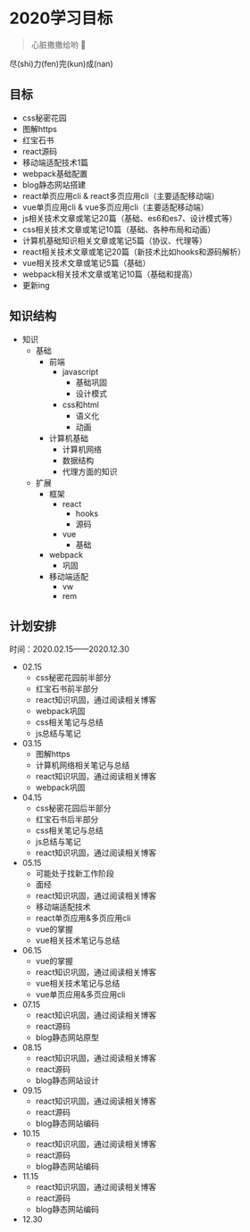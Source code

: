 # 2020学习目标

> 心脏撒撒给哟 👊

尽(shi)力(fen)完(kun)成(nan)

## 目标

+ css秘密花园
+ 图解https
+ 红宝石书
+ react源码
+ 移动端适配技术1篇
+ webpack基础配置
+ blog静态网站搭建
+ react单页应用cli & react多页应用cli（主要适配移动端）
+ vue单页应用cli & vue多页应用cli（主要适配移动端）
+ js相关技术文章或笔记20篇（基础、es6和es7、设计模式等）
+ css相关技术文章或笔记10篇（基础、各种布局和动画）
+ 计算机基础知识相关文章或笔记5篇（协议、代理等）
+ react相关技术文章或笔记20篇（新技术比如hooks和源码解析）
+ vue相关技术文章或笔记5篇（基础）
+ webpack相关技术文章或笔记10篇（基础和提高）
+ 更新ing

## 知识结构

+ 知识
  + 基础
    + 前端
      + javascript
        + 基础巩固
        + 设计模式
      + css和html
        + 语义化
        + 动画
    + 计算机基础
      + 计算机网络
      + 数据结构
      + 代理方面的知识
  + 扩展
    + 框架
      + react
        + hooks
        + 源码
      + vue
        + 基础
    + webpack
      + 巩固
    + 移动端适配
      + vw
      + rem

## 计划安排

时间：2020.02.15——2020.12.30

+ 02.15
  + css秘密花园前半部分
  + 红宝石书前半部分
  + react知识巩固，通过阅读相关博客
  + webpack巩固
  + css相关笔记与总结
  + js总结与笔记
+ 03.15
  + 图解https
  + 计算机网络相关笔记与总结
  + react知识巩固，通过阅读相关博客
  + webpack巩固
+ 04.15
  + css秘密花园后半部分
  + 红宝石书后半部分
  + css相关笔记与总结
  + js总结与笔记
  + react知识巩固，通过阅读相关博客
+ 05.15
  + 可能处于找新工作阶段
  + 面经
  + react知识巩固，通过阅读相关博客
  + 移动端适配技术
  + react单页应用&多页应用cli
  + vue的掌握
  + vue相关技术笔记与总结
+ 06.15
  + vue的掌握
  + react知识巩固，通过阅读相关博客
  + vue相关技术笔记与总结
  + vue单页应用&多页应用cli
+ 07.15
  + react知识巩固，通过阅读相关博客
  + react源码
  + blog静态网站原型
+ 08.15
  + react知识巩固，通过阅读相关博客
  + react源码
  + blog静态网站设计
+ 09.15
  + react知识巩固，通过阅读相关博客
  + react源码
  + blog静态网站编码
+ 10.15
  + react知识巩固，通过阅读相关博客
  + react源码
  + blog静态网站编码
+ 11.15
  + react知识巩固，通过阅读相关博客
  + react源码
  + blog静态网站编码
+ 12.30

